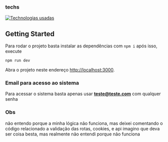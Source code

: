 ### techs
[![Technologias usadas](https://skillicons.dev/icons?i=html,css,typescript,nextjs,tailwind,nodejs)](https://skillicons.dev)
## Getting Started

Para rodar o projeto basta instalar as dependências com `npm i` após isso, execute

```
npm run dev
```

Abra o projeto neste endereço [http://localhost:3000](http://localhost:3000).

### Email para acesso ao sistema

Para acessar o sistema basta apenas usar **teste@teste.com** com qualquer senha

### Obs

não entendo porque a minha lógica não funciona, mas deixei comentando o código relacionado a validação das rotas, cookies, e api imagino que deva ser coisa besta, mas realmente não entendi porque não funciona
